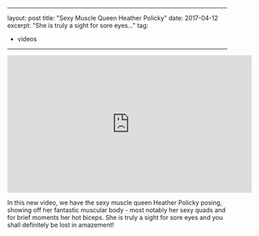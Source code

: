 
---
layout: post
title:  "Sexy Muscle Queen Heather Policky"
date:   2017-04-12
excerpt: "She is truly a sight for sore eyes..."
tag:
- videos 
---

<iframe width="560" height="315" src="https://www.youtube.com/embed/youHrzXr8AQ" frameborder="0" allowfullscreen></iframe>
     
 In this new video, we have the sexy muscle queen Heather Policky posing, showing off her fantastic muscular body - most notably her sexy quads and for brief moments her hot biceps. She is truly a sight for sore eyes and you shall definitely be lost in amazement!